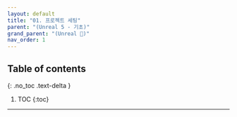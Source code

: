 ```yaml
---
layout: default
title: "01. 프로젝트 세팅"
parent: "(Unreal 5 - 기초)"
grand_parent: "(Unreal 🚀)"
nav_order: 1
---
```


## Table of contents
{: .no_toc .text-delta }

1. TOC
{:toc}

---